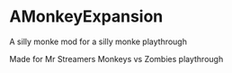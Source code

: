 # AMonkeyExpansion
A silly monke mod for a silly monke playthrough


Made for Mr Streamers Monkeys vs Zombies playthrough
